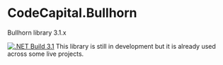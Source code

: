 # CodeCapital.Bullhorn

Bullhorn library 3.1.x

[![.NET Build 3.1](https://github.com/codecapital/CodeCapital.Bullhorn/actions/workflows/dotnet3.1.yml/badge.svg)](https://github.com/codecapital/CodeCapital.Bullhorn/actions/workflows/dotnet3.1.yml)
This library is still in development but it is already used across some live projects.


